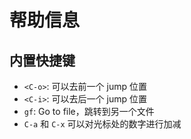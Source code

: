 # 帮助信息

## 内置快捷键

* `<C-o>`: 可以去前一个 jump 位置
* `<C-i>`: 可以去后一个 jump 位置
* `gf`: Go to file，跳转到另一个文件
* `C-a` 和 `C-x` 可以对光标处的数字进行加减
